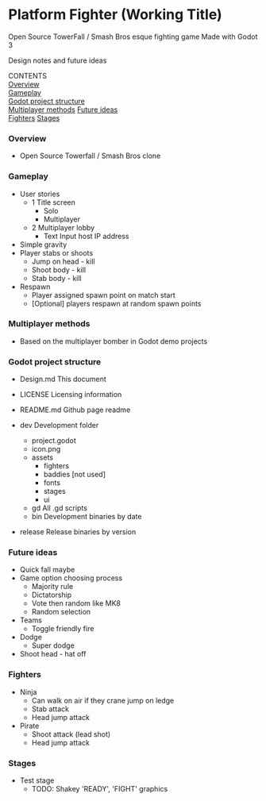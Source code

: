 # Platform Fighter (Working Title)
Open Source TowerFall / Smash Bros esque fighting game
Made with Godot 3

Design notes and future ideas

CONTENTS  
[Overview](#overview)  
[Gameplay](#gameplay)  
[Godot project structure](#godot-project-structure)  
[Multiplayer methods](#multiplayer-methods)
[Future ideas](#future-ideas)  
[Fighters](#fighters)
[Stages](#stages)
  
### Overview
- Open Source Towerfall / Smash Bros clone

### Gameplay
- User stories
	- 1 Title screen
		- Solo
		- Multiplayer
	- 2 Multiplayer lobby
		- Text Input host IP address
- Simple gravity
- Player stabs or shoots
	- Jump on head - kill
	- Shoot body - kill
	- Stab body - kill
- Respawn
	- Player assigned spawn point on match start
	- [Optional] players respawn at random spawn points

### Multiplayer methods
- Based on the multiplayer bomber in Godot demo projects

### Godot project structure
- Design.md
	This document
- LICENSE
	Licensing information
- README.md
	Github page readme
- dev
	Development folder
	- project.godot
	- icon.png
	- assets
		- fighters
		- baddies [not used]
		- fonts
		- stages
		- ui
	- gd
		All .gd scripts
	- bin
		Development binaries by date

- release
	Release binaries by version

### Future ideas
- Quick fall maybe
- Game option choosing process
	- Majority rule
	- Dictatorship
	- Vote then random like MK8
	- Random selection
- Teams
	- Toggle friendly fire
- Dodge 
	- Super dodge
- Shoot head - hat off
	
### Fighters
- Ninja
	- Can walk on air if they crane jump on ledge
	- Stab attack
	- Head jump attack
- Pirate
	- Shoot attack (lead shot)
	- Head jump attack

### Stages
- Test stage
	- TODO: Shakey 'READY', 'FIGHT' graphics